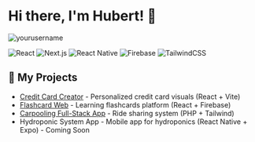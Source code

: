 # Hi there, I'm Hubert! 👋 

<p align="left"> 
  <img src="https://komarev.com/ghpvc/?username=yourusername&label=Profile%20views&color=0e75b6&style=flat" alt="yourusername" /> 
</p>

![React](https://img.shields.io/badge/react-%2320232a.svg?style=for-the-badge&logo=react&logoColor=%2361DAFB)
![Next.js](https://img.shields.io/badge/Next-black?style=for-the-badge&logo=next.js&logoColor=white)
![React Native](https://img.shields.io/badge/react_native-%2320232a.svg?style=for-the-badge&logo=react&logoColor=%2361DAFB)
![Firebase](https://img.shields.io/badge/Firebase-039BE5?style=for-the-badge&logo=Firebase&logoColor=white)
![TailwindCSS](https://img.shields.io/badge/tailwindcss-%2338B2AC.svg?style=for-the-badge&logo=tailwind-css&logoColor=white)

## 🚀 My Projects

- [Credit Card Creator](https://hubertmilewski.github.io/credit_card_website/) - Personalized credit card visuals (React + Vite)
- [Flashcard Web](https://hubertmilewski.github.io/Flashcard-website/) - Learning flashcards platform (React + Firebase)
- [Carpooling Full-Stack App](https://ecoride.domalewscy.pl/) - Ride sharing system (PHP + Tailwind)
- Hydroponic System App - Mobile app for hydroponics (React Native + Expo) - Coming Soon
